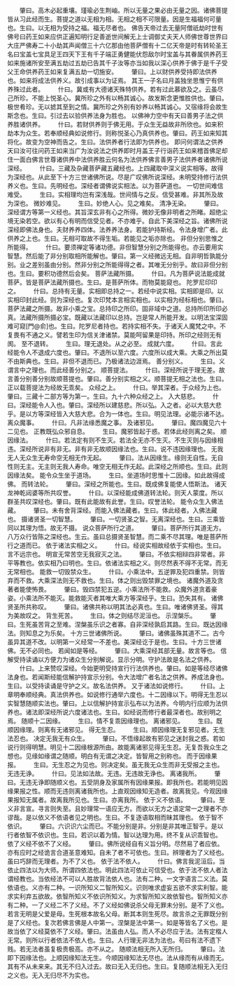 <!-- { "loadSidebar": true } -->
　　肇曰。高木必起重壤。瑾瑜必生荆岫。所以无量之果必由无量之因。诸佛菩提皆从习此经而生。菩提之道以无相为相。无相之相不可限量。因是生福福何可量也。生曰。以无相为受持之福。福无尽者也。
佛告天帝过去无量阿僧祇劫时世有佛号曰药王如来应供正遍知明行足善逝世间解无上士调御丈夫天人师佛世尊世界曰大庄严佛寿二十小劫其声闻僧三十六亿那由他菩萨僧有十二亿天帝是时有转轮圣王名曰宝盖七宝具足王四天下王有千子端正勇健能伏怨敌尔时宝盖与其眷属供养药王如来施诸所安至满五劫过五劫已告其千子汝等亦当如我以深心供养于佛于是千子受父王命供养药王如来复满五劫一切施安。
　　肇曰。上以财供养受持即法供养也。如来将成法供养义。故引成事以为证焉。
其王一子名曰月盖独坐思惟宁有供养殊过此者。
　　什曰。冀或有大德诸天殊特供养。若有过此慕欲及之。云虽尽己所珍。不能上悦圣心。冀所珍之外有以畅其诚心。故发斯念更惟胜供也。肇曰。极世肴珍。无以摅其至到之情。冀所珍之外别有妙养以畅其诚心。又宿缘将会故生斯念也。生曰。引过去以验供养法身为胜也。
以佛神力空中有天曰善男子法之供养胜诸供养。
　　什曰。若财供养则于佛无用。于众生无益故非所欣也。如来积劫本为众生。若奉顺经典如说修行。则称悦圣心乃真供养也。肇曰。药王如来知其将化。故变为空神而告之。生曰。法供养者行法即为供养也。
即问何谓法之供养天曰汝可往问药王如来当广为汝说法之供养即时月盖王子行诣药王如来稽首佛足却住一面白佛言世尊诸供养中法供养胜云何名为法供养佛言善男子法供养者诸佛所说深经。
　　什曰。三藏及杂藏菩萨藏五藏经也。上四藏取中深义说实相等。故得为深经也。从此至下十方三世诸佛所说。尽是广叹佛所说深经。未明受持修行法供养义也。生曰。先明经也。深经者谓佛说实相法。以为菩萨道也。
一切世间难信难受。
　　生曰。实相理均岂有深浅哉。世间情与之反。信受甚难。非其所及故为深也。
微妙难见。
　　生曰。妙绝人心。见之难矣。
清净无染。
　　肇曰。深经谓方等第一义经也。其旨深玄非有心之所得。微妙无像非明者之所睹。超绝尘境无染若空。欲以有心有明而信受见者。不亦难乎。自此下美深经之旨。诸佛所说深经即佛法身也。夫财养养四体。法养养法身。若能护持斯经。令法身增广者。此供养之上也。生曰。无相可取故不得生垢。若能见之垢亦除也。
非但分别思惟之所能得。
　　什曰。要须禅定等诸功德。非但智慧分别之所能得也。亦云要用实智慧。然后能了非分别取相所能解也。肇曰。第一义经微远无相。自非明哲孰能分别。业之差别虽由分别。然非分别之所能得得之者。其唯无分别乎。故曰非但分别也。生曰。要积功德然后会矣。
菩萨法藏所摄。
　　什曰。凡为菩萨说法能成就菩萨。皆是菩萨法藏所摄也。生曰。是菩萨所体。而物莫能窥也。
陀罗尼印印之。
　　什曰。总持有无量。实相即总持之一。若经中说实相。实相即是印。以实相印封此经。则为深经也。复次印梵本言相实相也。以实相为经标相也。肇曰。菩萨法藏之所摄。故非小乘之宝。总持印之所印。固非域中之道。总持所印所印必真。法藏所摄所摄必宝。既藏以法藏印以总持。岂是常人所能开发。以明法宝深固难可窥[門@俞]也。生曰。陀罗尼者持也。若持实相不失。于诸天人魔梵之中。不复畏有不通之义。譬若生印为信关津诸禁。莫能呵留果是印持。所印之经则无有阂。
至不退转。
　　生曰。理无退处。从之必至。
成就六度。
　　什曰。言此经能令人不退成六度也。肇曰。不退所以至六度。六度所以成大乘。大乘之所出莫不由斯典也。生曰。非但不退而已。乃极诸法边涯焉。
善分别义。
　　生曰。义谓言中之理也。而此经善分别之。
顺菩提法。
　　什曰。深经所说于理无差。故言善分别善分别故顺菩提也。肇曰。善分别实相之义。顺菩提无相之法也。生曰。正以载菩提法为经故无乖矣。
众经之上。
　　什曰。举其深者。于众经为上也。肇曰。三藏十二部方等为第一。生曰。九十六种众经之上。
入大慈悲。
　　什曰。深经能令人入也。肇曰。深经所以建慈悲。所以弘。入之者。必以大慈大悲乎。是以方等深经皆入大慈大悲。合为一体也。生曰。明见法理。必能示诸不达。
离众魔事。
　　什曰。凡非法缘悉魔之事。
及诸邪见。
　　肇曰。魔四魔见六十二见也。
正教既弘众邪自息。
　　生曰。魔邪皆起于惑。若体此经则离之矣。
顺因缘法。
　　什曰。若法定有则不生灭。若法全无亦不生灭。不生灭则与因缘相违。深经所说非有非无。非有非无故顺因缘法也。生曰。说不违因缘理也。
无我无人无众生无寿命空无相无作无起。
　　肇曰。法从因缘生。缘则无自性。无自性则无主。无主则无我人寿命。唯空无相无作无起。此深经之所顺也。生曰。此则因缘法矣。
能令众生坐于道场。
　　生曰。坐道场时思惟十二因缘。如此故得成佛。
而转法轮。
　　肇曰。深经之所能也。生曰。既成佛复能使人悟斯法。
诸天龙神乾闼婆等所共叹誉。
　　什曰。以深经能成佛道转法轮。则天人蒙度。所以群圣共叹深经也。肇曰。既有此能故有此誉。生曰。叹誉法轮。
能令众生入佛法藏。
　　肇曰。未有舍背深经。而能入佛法藏者。生曰。体此经者。入佛法藏也。
摄诸贤圣一切智慧。
　　肇曰。一切贤圣之智。无离深经也。生曰。三乘皆同以其理为悟。故无不摄。
说众菩萨所行之道。
　　肇曰。菩萨所行其道无方。八万众行皆陈之深经也。生云。虽曰总摄贤圣智慧。而二乘不尽其理。唯是菩萨所行之道而已。
依于诸法实相之义。
　　什曰。经说实相故经依于实相也。生曰。言不远宗也。
明宣无常苦空无我寂灭之法。
　　肇曰。不依实相辩四非常者。非平等教也。依实相乃曰明也。生曰。依诸法实相之义。则尽然表不得不无常。而无无常相也。
能救一切毁禁众生。
　　什曰。小乘法中。五逆罪及犯四重禁。则皆弃而不救。大乘深法则无不救也。生曰。体之则出毁禁罪之境也。
诸魔外道及贪著者能使怖畏。
　　肇曰。毁四禁犯五逆。小乘法所不能救。众魔外道贪着豪姿。小乘法所不能灭。能救能灭者其唯大乘方等深经乎。生曰。恐失其有。
诸佛贤圣所共称叹。
　　肇曰。诸佛共称以明其法必真也。生曰。唯诸佛贤圣。得其为美故叹之。
背生死苦。
　　生曰。体之则结尽泥洹也。
示涅槃乐。
　　肇曰。生死虽苦背之至难。涅槃虽乐识之者寡。自非深经孰启其路。生曰。既达因缘法。则知息之为乐矣。
十方三世诸佛所说。
　　肇曰。诸佛虽殊其道不二。古今虽异其道不改。以明第一义经常一不差也。美深经讫于是也。生曰。十方三世诸佛。无不必同也。
若闻如是等经。
　　肇曰。大乘深经其部无量。故言等也。
信解受持读诵以方便力为诸众生分别解说。显示分明。守护法故是名法之供养。
　　什曰。上来赞叹深经。今始更明受持宣行行法供养也。肇曰。如是等经尽诸佛法身也。若闻斯经能信解护持宣示分别。令大法增广者名法之供养。养成法身也。生曰。以受持读诵是守护之义。故名法供养。
又于诸法如说修行。
　　什曰。上章明奉顺经典。真法供养也。如说修行通举六度也。十二因缘以下。明得无生忍以实智慧随顺实法也。肇曰。上以信解护持宣示弘布以为法养。今明内行应顺为法供养也。诸法即深经所说六度诸法也。生曰。如经说而修行者最深者也。故别明之焉。
随顺十二因缘。
　　生曰。情不复乖因缘理也。
离诸邪见。
　　生曰。既顺因缘理。则离有无诸邪见。
得无生忍。
　　生曰。顺因缘理无复邪见者。无生法忍也。
决定无我无有众生。
　　肇曰。不悟缘起故有邪见之迷封我之惑。若如说行则得明慧。明见十二因缘根源所由。故能离诸邪见得无生忍。无复吾我众生之想也。见缘如缘谓之随顺。明白有无谓之决定。皆智用之别称也。
而于因缘果报。
　　生曰。无生忍之为见也。则决定矣。虽无我无众生而非无受报之主也。
无违无诤。
　　什曰。见法如法故。无违。无违故无诤也。
离诸我所。
　　肇曰。无违无诤即随顺义也。五受阴身及家属所有因缘果报。即我所也。若能明见因缘果报之性。顺而无违则离诸我所也。上直观因缘知无造者。故离我见。今观因缘果报知无属者。故离我所见也。生曰。亦离我所。
依于义不依语。
　　肇曰。至义非言宣。寻言则失至。且妙理常一语应无方。而欲以无方之语定常一之理者不亦谬哉。是以依义不依语者见之明也。生曰。不复逐语取相而昧其理也。
依于智不依识。
　　肇曰。六识识六尘而已。不能分别是非。分别是非其唯正智乎。是以行者依智不依识也。生曰。若识以着为情。智以达理为用。终不复从识乖智也。
依了义经不依不了义经。
　　肇曰。佛所说经自有义旨分明。尽然易了者应依。亦有应时之经诡言合道圣意难知。自未了者不可依也。生曰。辨理者为了义经也。虽曰巧辞而无理者。为不了义也。
依于法不依人。
　　什曰。佛言我泥洹后。当依止四法以为大师。所谓四依法也。明此四法可依止可信受也。依于法不依人者法谓经教也。当依经法不可以人胜故背法依人也。法有二种。一文字语言二义法。莫依语也。义亦有二种。一识所知义二智所知义。识则唯求虚妄五欲不求实利智。能求实利弃五欲故。依智所知义不依识所知义。为求智所知义故依智也。智所知义亦有二种。一了义经二不了义经。不了义经如佛说杀父母无罪未分别。是不了义也。若言无明是父爱是母。生死根本故名父母。断其本则生死尽。故言杀之无罪既分别是了义经也。复次若佛言佛是人中第一。涅槃是法中第一。如是等皆名了义也。是故当依了义经莫依不了义经。肇曰。法虽由人弘。而人不必尽应于法。法有定楷人无常。则所以行者依法不依人也。生曰。人行理无非法为法也。苟曰有法不遗下贱。若无法者虽复极贵极高。亦不从之。
随顺法相无所入无所归。
　　肇曰。法即下因缘法也。上顺因缘知法无生。今顺因缘知法无尽也。法从缘而有从缘而无。其有不从未来来。其无不归入过去。故曰无入无归也。生曰。复随顺法相无入无归之义也。无入无归尽不为实也。

